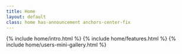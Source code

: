 ```yaml
---
title: Home
layout: default
class: home has-announcement anchors-center-fix
---
```


{% include home/intro.html %}
{% include home/features.html %}
{% include home/users-mini-gallery.html %}
